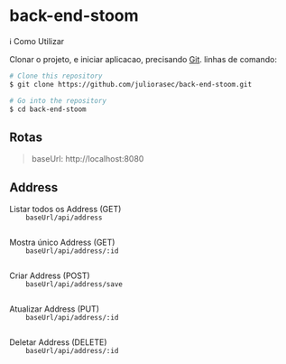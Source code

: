 # back-end-stoom

:information_source: Como Utilizar 

Clonar o projeto, e iniciar aplicacao, precisando [Git](https://git-scm.com). linhas de comando:

```bash
# Clone this repository
$ git clone https://github.com/juliorasec/back-end-stoom.git

# Go into the repository
$ cd back-end-stoom

```


## Rotas

<blockquote>baseUrl: http://localhost:8080</blockquote>

## Address

<p>
  Listar todos os Address (GET)
  
   <code>
    baseUrl/api/address
  </code>
</p>

<p>
  Mostra único Address (GET)
  
   <code>
    baseUrl/api/address/:id
  </code>

</p>

<p>
  Criar Address (POST)
  
  <code>
    baseUrl/api/address/save
  </code>
</p>

<p>
  Atualizar Address (PUT)
  
  <code>
    baseUrl/api/address/:id
  </code>
</p>

<p>
  Deletar Address (DELETE)
  
  <code>
    baseUrl/api/address/:id
  </code>
</p>
